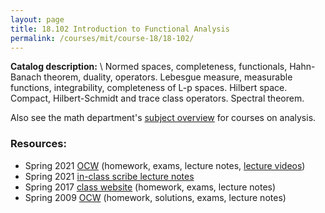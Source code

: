 ```yaml
---
layout: page
title: 18.102 Introduction to Functional Analysis
permalink: /courses/mit/course-18/18-102/
---
```


**Catalog description:**
\\
Normed spaces, completeness, functionals, Hahn-Banach theorem, duality, operators. Lebesgue measure, measurable functions, integrability, completeness of L-p spaces. Hilbert space. Compact, Hilbert-Schmidt and trace class operators. Spectral theorem.

Also see the math department's [subject overview](https://math.mit.edu/academics/undergrad/subjects/181x.html) for courses on analysis.

### Resources:
- Spring 2021 [OCW](https://ocw.mit.edu/courses/18-102-introduction-to-functional-analysis-spring-2021/) (homework, exams, lecture notes, [lecture videos](https://www.youtube.com/playlist?list=PLUl4u3cNGP63micsJp_--fRAjZXPrQzW_))
- Spring 2021 [in-class scribe lecture notes](https://web.stanford.edu/~lindrew/18.102.pdf)
- Spring 2017 [class website](https://math.mit.edu/~rbm/18-102-S17/) (homework, exams, lecture notes)
- Spring 2009 [OCW](https://ocw.mit.edu/courses/18-102-introduction-to-functional-analysis-spring-2009/) (homework, solutions, exams, lecture notes)
